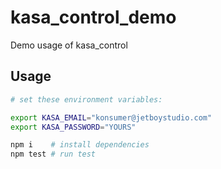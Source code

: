 # kasa_control_demo
Demo usage of kasa_control


## Usage

```sh
# set these environment variables:

export KASA_EMAIL="konsumer@jetboystudio.com"
export KASA_PASSWORD="YOURS"

npm i    # install dependencies
npm test # run test
```